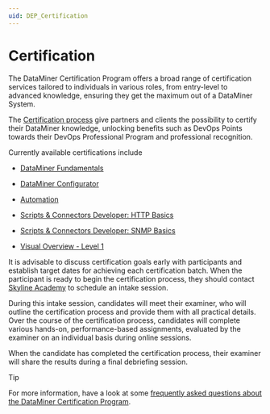 ```yaml
---
uid: DEP_Certification
---
```


# Certification

The DataMiner Certification Program offers a broad range of certification services tailored to individuals in various roles, from entry-level to advanced knowledge, ensuring they get the maximum out of a DataMiner System.

The [Certification process](https://community.dataminer.services/learning/certification/) give partners and clients the possibility to certify their DataMiner knowledge, unlocking benefits such as DevOps Points towards their DevOps Professional Program and professional recognition.

Currently available certifications include

- [DataMiner Fundamentals](https://community.dataminer.services/learning/certification/dataminer-operator/)

- [DataMiner Configurator](https://community.dataminer.services/learning/certification/dataminer-administrator/)

- [Automation](https://community.dataminer.services/learning/certification/automation/)

- [Scripts & Connectors Developer: HTTP Basics](https://community.dataminer.services/learning/certification/scripts-connectors-developer-http-basics/)

- [Scripts & Connectors Developer: SNMP Basics](https://community.dataminer.services/learning/certification/scripts-connectors-developer-snmp-basics/)

- [Visual Overview - Level 1](https://community.dataminer.services/learning/certification/visual-overview-level-1/)

It is advisable to discuss certification goals early with participants and establish target dates for achieving each certification batch. When the participant is ready to begin the certification process, they should contact [Skyline Academy](mailto:academy@skyline.be) to schedule an intake session.

During this intake session, candidates will meet their examiner, who will outline the certification process and provide them with all practical details. Over the course of the certification process, candidates will complete various hands-on, performance-based assignments, evaluated by the examiner on an individual basis during online sessions.

When the candidate has completed the certification process, their examiner will share the results during a final debriefing session.

> [!TIP]
> For more information, have a look at some [frequently asked questions about the DataMiner Certification Program](https://community.dataminer.services/learning/certification/#faq_certification).
